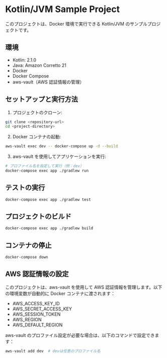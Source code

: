 # Kotlin/JVM Sample Project

このプロジェクトは、Docker 環境で実行できる Kotlin/JVM のサンプルプロジェクトです。

## 環境

- Kotlin: 2.1.0
- Java: Amazon Corretto 21
- Docker
- Docker Compose
- aws-vault（AWS 認証情報の管理）

## セットアップと実行方法

1. プロジェクトのクローン:

```bash
git clone <repository-url>
cd <project-directory>
```

2. Docker コンテナの起動:

```bash
aws-vault exec dev -- docker-compose up -d --build
```

3. aws-vault を使用してアプリケーションを実行:

```bash
# プロファイル名を指定して実行（例：dev）
docker-compose exec app ./gradlew run
```

## テストの実行

```bash
docker-compose exec app ./gradlew test
```

## プロジェクトのビルド

```bash
docker-compose exec app ./gradlew build
```

## コンテナの停止

```bash
docker-compose down
```

## AWS 認証情報の設定

このプロジェクトは、aws-vault を使用して AWS 認証情報を管理します。以下の環境変数が自動的に Docker コンテナに渡されます：

- AWS_ACCESS_KEY_ID
- AWS_SECRET_ACCESS_KEY
- AWS_SESSION_TOKEN
- AWS_REGION
- AWS_DEFAULT_REGION

aws-vault のプロファイル設定が必要な場合は、以下のコマンドで設定できます：

```bash
aws-vault add dev  # devは任意のプロファイル名
```
